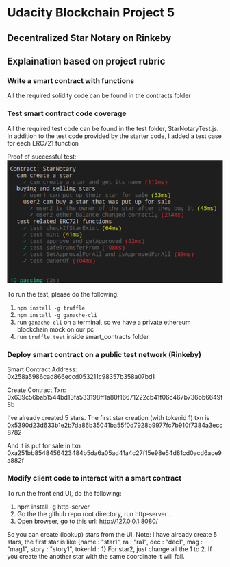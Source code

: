 # Udacity Blockchain Project 5
## Decentralized Star Notary on Rinkeby

## Explaination based on project rubric

### Write a smart contract with functions
All the required solidity code can be found in the contracts folder

### Test smart contract code coverage
All the required test code can be found in the test folder, StarNotaryTest.js. In addition to the test code provided by the starter code, I added a test case for each ERC721 function

Proof of successful test:
<img src="pictures/test_pass.png">

To run the test, please do the following:
1. ```npm install -g truffle```
2. ```npm install -g ganache-cli```
3. run ```ganache-cli``` on a terminal, so we have a private ethereum blockchain mock on our pc
4. run ```truffle test``` inside smart_contracts folder

### Deploy smart contract on a public test network (Rinkeby)
Smart Contract Address: 0x258a5986cad866eccd053211c98357b358a07bd1

Create Contract Txn: 0x639c56bab1544bd13fa533198ff1a80f16671222cb41f06c467b736bb6649f8b

I've already created 5 stars. The first star creation (with tokenid 1) txn is 0x5390d23d633b1e2b7da86b35041ba55f0d7928b9977fc7b910f7384a3ecc8782

And it is put for sale in txn 0xa251bb8548456423484b5da6a05ad41a4c27f15e98e54d81cd0acd6ace9a882f

### Modify client code to interact with a smart contract
To run the front end UI, do the following:
1. npm install -g http-server
2. Go the the github repo root directory, run http-server .
3. Open browser, go to this url: http://127.0.0.1:8080/

So you can create (lookup) stars from the UI.
Note: I have already create 5 stars, the first star is like {name : "star1", ra : "ra1", dec : "dec1", mag : "mag1", story : "story1", tokenId : 1}
For star2, just change all the 1 to 2. If you create the another star with the same coordinate it will fail.

